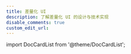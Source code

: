 ```yaml
---
title: 差量化 UI
description: 了解差量化 UI 的设计与技术实现
disable_comments: true
custom_edit_url:
---
```


import DocCardList from '@theme/DocCardList';

<DocCardList />
